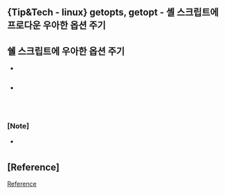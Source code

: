 ## {Tip&Tech - linux} getopts, getopt - 셸 스크립트에 프로다운 우아한 옵션 주기

## **쉘 스크립트에 우아한 옵션 주기**

-

```unix

```

-

<br/>

#

### [Note]

-

#

## [Reference]

[Reference](https://www.youtube.com/watch?v=DS3PV1q3dwU&list=PLEOnZ6GeucBVj0V5JFQx_6XBbZrrynzMh&index=23)
